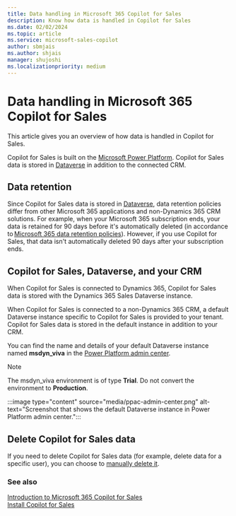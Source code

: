 ```yaml
---
title: Data handling in Microsoft 365 Copilot for Sales 
description: Know how data is handled in Copilot for Sales 
ms.date: 02/02/2024
ms.topic: article
ms.service: microsoft-sales-copilot
author: sbmjais
ms.author: shjais
manager: shujoshi
ms.localizationpriority: medium
---
```



# Data handling in Microsoft 365 Copilot for Sales 

This article gives you an overview of how data is handled in Copilot for Sales.

Copilot for Sales is built on the [Microsoft Power Platform](https://powerplatform.microsoft.com/). Copilot for Sales data is stored in [Dataverse](/powerapps/maker/common-data-service/data-platform-intro) in addition to the connected CRM.

## Data retention 

Since Copilot for Sales data is stored in [Dataverse](/powerapps/maker/common-data-service/data-platform-intro), data retention policies differ from other Microsoft 365 applications and non-Dynamics 365 CRM solutions. For example, when your Microsoft 365 subscription ends, your data is retained for 90 days before it's automatically deleted (in accordance to [Microsoft 365 data retention policies](/microsoft-365/compliance/retention-policies)). However, if you use Copilot for Sales, that data isn't automatically deleted 90 days after your subscription ends.  

## Copilot for Sales, Dataverse, and your CRM

When Copilot for Sales is connected to Dynamics 365, Copilot for Sales data is stored with the Dynamics 365 Sales Dataverse instance.

When Copilot for Sales is connected to a non-Dynamics 365 CRM, a default Dataverse instance specific to Copilot for Sales is provided to your tenant. Copilot for Sales data is stored in the default instance in addition to your CRM. 

You can find the name and details of your default Dataverse instance named **msdyn_viva** in the [Power Platform admin center](https://admin.powerplatform.microsoft.com/).

> [!NOTE]
> The msdyn_viva environment is of type **Trial**. Do not convert the environment to **Production**.

:::image type="content" source="media/ppac-admin-center.png" alt-text="Screenshot that shows the default Dataverse instance in Power Platform admin center.":::

## Delete Copilot for Sales data 

If you need to delete Copilot for Sales data (for example, delete data for a specific user), you can choose to [manually delete it](/power-platform/admin/remove-user-personal-data). 

### See also

[Introduction to Microsoft 365 Copilot for Sales](introduction.md)<br>
[Install Copilot for Sales](install-viva-sales.md)
